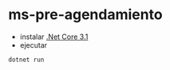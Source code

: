 # ms-pre-agendamiento
* instalar [.Net Core 3.1](https://dot.net/core)
* ejecutar  

```bash
dotnet run 
```